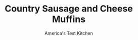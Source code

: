 ---
layout: ../../layouts/MarkdownPostLayout.astro
title: Country Sausage and Cheese Muffins
author: America's Test Kitchen
pubDate: 2023-03-15
description: "These muffins make a meal on their own and also travel well."
image_url: https://res.cloudinary.com/hksqkdlah/image/upload/ar_1:1,c_fill,dpr_2.0,f_auto,fl_lossy.progressive.strip_profile,g_faces:auto,q_auto:low,w_344/6486_sfs-country-sausage-and-cheese-muffins-02-279738
tags: ["Desserts or Baked Goods","Quick Breads","Contest Recipes"]
calories: 3552
protein: 11
carbohydrates: 23
fats: 
fiber: 
ingredients: ["8 ounces, bulk sausage meat","2 cups (10 ounces), all-purpose flour","3 tablespoons, sugar","2 teaspoons, baking powder","1 teaspoon, baking soda","1 teaspoon, salt","6 tablespoons, cold unsalted butter, cut into 1/2-inch pieces","8 ounces, cheddar cheese, cut into 1/2-inch pieces","1/2 , red bell pepper, seeded and chopped fine","1/2 , red onion, chopped fine","1 large, egg","3/4 cup, buttermilk"]
serves: 12
time: "1 hour"
instructions: ["Adjust oven rack to middle position and heat oven to 375 degrees. Grease and flour 12-cup muffin tin. Cook sausage in nonstick skillet over medium heat, breaking up meat until no longer pink, about 5 minutes. Transfer to paper towel-lined plate and cool.","Pulse flour, sugar, baking powder, baking soda, salt, butter, cheese, bell pepper, onion, and cooled sausage in food processor until mixture resembles coarse meal; transfer to bowl. Whisk egg and buttermilk in measuring cup; stir into flour mixture until combined.","Spoon batter into prepared muffin tin and bake until toothpick inserted into center comes out clean, 20 to 25 minutes. Cool in tin for 5 minutes, then carefully transfer to rack. Cool 10 minutes longer. Serve."]
nutrition: ["146 mg Potassium","242 mg Phosphorus","212 mg Calcium","1 mg Iron","16 mg Magnesium","463 mg Sodium","1 mg Zinc","17 g Fat","2 mg Niacin (B3)","5 g Monounsaturated","1 g Polyunsaturated","6 mg Vitamin C","63 mg Cholesterol","9 g Saturated","36 µg Folic acid","18 µg Folate (food)","4 g Sugars","1 µg Vitamin K","48 g Water","23 g Carbs","80 µg Folate equivalent (total)","11 g Protein","119 µg Vitamin A","296 kcal Energy","3 g Sugars, added","3552 calories"]
notes: "These muffins make a meal on their own and travel well."
---
